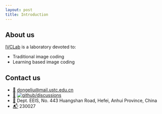 ```yaml
---
layout: post
title: Introduction
---
```


## About us

[IVCLab](https://ustc-ivclab.github.io) is a laboratory devoted to:

- Traditional image coding
- Learning based image coding

## Contact us

- [:e-mail:](mailto:dongeliu@mail.ustc.edu.cn) dongeliu@mail.ustc.edu.cn
- [:speech_balloon:](https://github.com/ustc-ivclab/.github/discussions) [![github/discussions](https://shields.io/github/discussions/ustc-ivclab/.github)](https://github.com/ustc-ivclab/.github/discussions)
- [:office:](https://ustc.edu.cn/) Dept. EEIS, No. 443 Huangshan Road, Hefei,
  Anhui Province, China
- [:mailbox_with_mail:](https://ustc.edu.cn/) 230027
